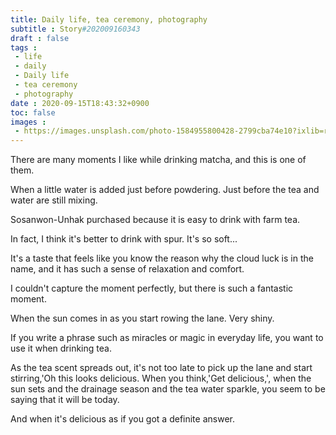 ```yaml
---
title: Daily life, tea ceremony, photography
subtitle : Story#202009160343
draft : false
tags :
 - life
 - daily
 - Daily life
 - tea ceremony
 - photography
date : 2020-09-15T18:43:32+0900
toc: false
images : 
 - https://images.unsplash.com/photo-1584955800428-2799cba74e10?ixlib=rb-1.2.1&q=80&fm=jpg&crop=entropy&cs=tinysrgb&w=1080&fit=max&ixid=eyJhcHBfaWQiOjE1NTU0OX0
---
```


There are many moments I like while drinking matcha, and this is one of them.  

When a little water is added just before powdering. Just before the tea and water are still mixing.  

Sosanwon-Unhak purchased because it is easy to drink with farm tea.  

In fact, I think it's better to drink with spur. It's so soft...  

It's a taste that feels like you know the reason why the cloud luck is in the name, and it has such a sense of relaxation and comfort.  

I couldn't capture the moment perfectly, but there is such a fantastic moment.  

When the sun comes in as you start rowing the lane. Very shiny.  

If you write a phrase such as miracles or magic in everyday life, you want to use it when drinking tea.  

As the tea scent spreads out, it's not too late to pick up the lane and start stirring,'Oh this looks delicious. When you think,'Get delicious,', when the sun sets and the drainage season and the tea water sparkle, you seem to be saying that it will be today.  

And when it's delicious as if you got a definite answer.  

